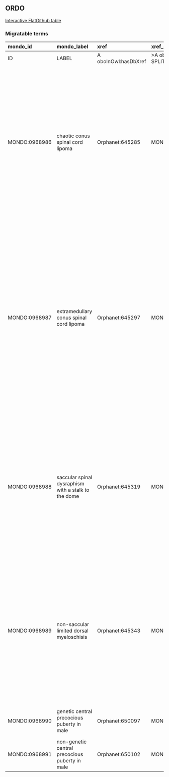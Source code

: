## ORDO
[Interactive FlatGithub table](https://flatgithub.com/monarch-initiative/mondo-ingest?filename=src/ontology/slurp/ordo.tsv)

### Migratable terms
| mondo_id      | mondo_label                                         | xref                 | xref_source                | original_label                                      | definition                                                                                                                                                                                                                                                                                                                                                       | parents                                   |
|:--------------|:----------------------------------------------------|:---------------------|:---------------------------|:----------------------------------------------------|:-----------------------------------------------------------------------------------------------------------------------------------------------------------------------------------------------------------------------------------------------------------------------------------------------------------------------------------------------------------------|:------------------------------------------|
| ID            | LABEL                                               | A oboInOwl:hasDbXref | >A oboInOwl:source SPLIT=| |                                                     | A IAO:0000115                                                                                                                                                                                                                                                                                                                                                    | SC %                                      |
| MONDO:0968986 | chaotic conus spinal cord lipoma                    | Orphanet:645285      | MONDO:equivalentTo         | Chaotic conus spinal cord lipoma                    | A rare dysraphic spinal cord lipoma characterized by the lipomatous mass extending ventrally to the dorsal root entry zone, indicating a more severe malformation of the spinal cord. The diagnosis can be suggested on imaging but usually confirmed during surgery.                                                                                            | MONDO:0958350|MONDO:8000034|MONDO:8000030 |
| MONDO:0968987 | extramedullary conus spinal cord lipoma             | Orphanet:645297      | MONDO:equivalentTo         | Extramedullary conus spinal cord lipoma             | A rare closed lipomatous, dysraphic malformation of the lower spinal cord characterized by extramedullary lipomatous mass attached to the conus region. The conus is dysplastic and poorly delineated. Various morphological subtypes are recognized. Possible symptoms include bowel and bladder dysfunction and neuro-orthopedic deformity of the lower limbs. | MONDO:0958350|MONDO:8000034|MONDO:8000030 |
| MONDO:0968988 | saccular spinal dysraphism with a stalk to the dome | Orphanet:645319      | MONDO:equivalentTo         | Saccular spinal dysraphism with a stalk to the dome | A rare spinal dysraphism characterized by a meningocele, containing a stalk, that is attached to the inner surface of the meningocele. The stalk can be posteriorly fibroneural (saccular limited dorsal myeloschisis) or the spinal cord itself (myelic limited dorsal malformation).                                                                           | MONDO:0958345|MONDO:8000033|MONDO:0017069 |
| MONDO:0968989 | non-saccular limited dorsal myeloschisis            | Orphanet:645343      | MONDO:equivalentTo         | Non-saccular limited dorsal myeloschisis            | A rare form of limited dorsal myeloschisis (LDM), characterized by a non saccular cutaneous stigmata (midline skin abnormality classically dimple, pit or sometimes angioma), the stalk is attached to this cutaneous stigmata. Fibroneural stalk varies in thickness and complexity.                                                                            | MONDO:0958345|MONDO:8000030|MONDO:8000034 |
| MONDO:0968990 | genetic central precocious puberty in male          | Orphanet:650097      | MONDO:equivalentTo         | Genetic central precocious puberty in male          |                                                                                                                                                                                                                                                                                                                                                                  | MONDO:8000031|MONDO:0958356               |
| MONDO:0968991 | non-genetic central precocious puberty in male      | Orphanet:650102      | MONDO:equivalentTo         | Non-genetic central precocious puberty in male      |                                                                                                                                                                                                                                                                                                                                                                  | MONDO:0958356|MONDO:8000031               |